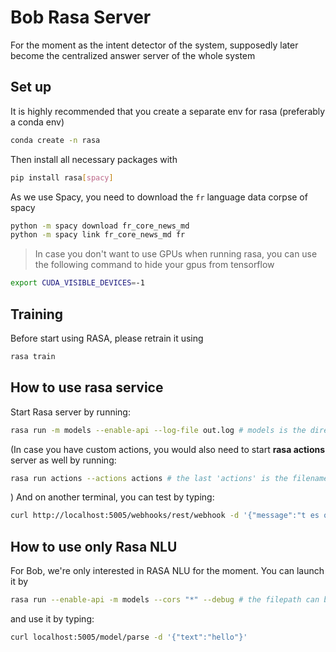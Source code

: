 # Bob Rasa Server

For the moment as the intent detector of the system, supposedly later become the centralized answer server of the whole system

## Set up

It is highly recommended that you create a separate env for rasa (preferably a conda env)

```bash
conda create -n rasa
```

Then install all necessary packages with
```bash
pip install rasa[spacy]
```

As we use Spacy, you need to download the `fr` language data corpse of spacy
```bash
python -m spacy download fr_core_news_md
python -m spacy link fr_core_news_md fr
```

> In case you don't want to use GPUs when running rasa, you can use the following command to hide your gpus from tensorflow
```bash
export CUDA_VISIBLE_DEVICES=-1
```

## Training

Before start using RASA, please retrain it using

```bash
rasa train
```

## How to use rasa service 

Start Rasa server by running:
```bash
rasa run -m models --enable-api --log-file out.log # models is the directory containing all trained rasa models
```
(In case you have custom actions, you would also need to start __rasa actions__ server as well by running:
```bash
rasa run actions --actions actions # the last 'actions' is the filename defining custom actions
```
)
And on another terminal, you can test by typing:
```bash
curl http://localhost:5005/webhooks/rest/webhook -d '{"message":"t es quoi", "sender": "quang"}'
```

## How to use only Rasa NLU

For Bob, we're only interested in RASA NLU for the moment. You can launch it by

```bash
rasa run --enable-api -m models --cors "*" --debug # the filepath can be changed to any model's path you have trained
```

and use it by typing:
```bash
curl localhost:5005/model/parse -d '{"text":"hello"}'
```